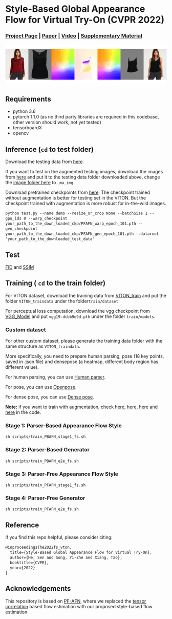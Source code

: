 # Style-Based Global Appearance Flow for Virtual Try-On (CVPR 2022)
### [Project Page](https://github.com/SenHe/Flow-Style-VTON/) | [Paper](https://github.com/SenHe/Flow-Style-VTON/) | [Video](https://www.youtube.com/watch?v=Og7IDzQJwZQ) | [Supplementary Material](https://github.com/SenHe/Flow-Style-VTON/blob/main/supp.pdf)
<div align="center">
<img src=gif_detail.gif width="1200">
</div>

## Requirements

- python 3.6
- pytorch 1.1.0 (as no third party libraries are required in this codebase, other version should work, not yet tested)
- tensorboardX
- opencv

## Inference (`cd` to test folder)

Download the testing data from [here](https://drive.google.com/file/d/1Y7uV0gomwWyxCvvH8TIbY7D9cTAUy6om/view).

If you want to test on the augmented testing images, download the images from [here](https://drive.google.com/drive/folders/1tUjnPW2_HfC7tpRBYG9xh3f3DfGL2CSk?usp=sharing) and put it to the testing data folder downloaded above, change the [image folder here](https://github.com/SenHe/Flow-Style-VTON/blob/dc3ddc5b16b1905c69acba8dfbe70ec66dcb91ec/test/data/aligned_dataset_test.py#L16) to `_ma_img`.

Download pretrained checkpoints from [here](https://drive.google.com/drive/folders/1hunG-84GOSq-qviJRvkXeSMFgnItOTTU?usp=sharing).
The checkpoint trained without augmentation is better for testing set in the VITON. But the checkpoint trained with augmentation is more robust for in-the-wild images.
```
python test.py --name demo --resize_or_crop None --batchSize 1 --gpu_ids 0 --warp_checkpoint your_path_to_the_down_loaded_ckp/PFAFN_warp_epoch_101.pth --gen_checkpoint your_path_to_the_down_loaded_ckp/PFAFN_gen_epoch_101.pth --dataroot 'your_path_to_the_downloaded_test_data'
```

## Test
[FID](https://github.com/mseitzer/pytorch-fid) and [SSIM](https://github.com/Po-Hsun-Su/pytorch-ssim)

## Training ( `cd` to the train folder)

For VITON dataset, download the training data from [VITON_train](https://drive.google.com/file/d/1Uc0DTTkSfCPXDhd4CMx2TQlzlC6bDolK/view?usp=sharing) and put the folder `VITON_traindata` under the folder`train/dataset` 

For perceptual loss computation, download  the vgg checkpoint from [VGG_Model](https://drive.google.com/file/d/1Mw24L52FfOT9xXm3I1GL8btn7vttsHd9/view?usp=sharing) and put `vgg19-dcbb9e9d.pth` under the folder `train/models`.

### Custom dataset

For other custom dataset, please generate the training data folder with the same structure as `VITON_traindata`.

More specifically, you need to prepare human parsing, pose (18 key points, saved in .json file) and densepose (a heatmap, different body region has different value).

For human parsing, you can use [Human parser](https://github.com/levindabhi/Self-Correction-Human-Parsing-for-ACGPN).

For pose, you can use [Openpose](https://github.com/CMU-Perceptual-Computing-Lab/openpose).

For dense pose, you can use [Dense pose](https://github.com/facebookresearch/DensePose).


__Note:__ if you want to train with augmentation, check [here](https://github.com/SenHe/Flow-Style-VTON/blob/785a00fa4ce68fa0cee9f8247f1dc2d35e946842/train/train_PBAFN_stage1_fs.py#L21), [here](https://github.com/SenHe/Flow-Style-VTON/blob/785a00fa4ce68fa0cee9f8247f1dc2d35e946842/train/train_PBAFN_e2e_fs.py#L21), [here](https://github.com/SenHe/Flow-Style-VTON/blob/785a00fa4ce68fa0cee9f8247f1dc2d35e946842/train/train_PFAFN_stage1_fs.py#L23) and [here](https://github.com/SenHe/Flow-Style-VTON/blob/785a00fa4ce68fa0cee9f8247f1dc2d35e946842/train/train_PFAFN_e2e_fs.py#L22) in the code.


### Stage 1: Parser-Based Appearance Flow Style
```
sh scripts/train_PBAFN_stage1_fs.sh
```
### Stage 2: Parser-Based Generator
```
sh scripts/train_PBAFN_e2e_fs.sh
```

### Stage 3: Parser-Free Appearance Flow Style
```
sh scripts/train_PFAFN_stage1_fs.sh
```

### Stage 4: Parser-Free Generator
```
sh scripts/train_PFAFN_e2e_fs.sh
```


## Reference

If you find this repo helpful, please consider citing:

```
@inproceedings{he2022fs_vton,
  title={Style-Based Global Appearance Flow for Virtual Try-On},
  author={He, Sen and Song, Yi-Zhe and Xiang, Tao},
  booktitle={CVPR},
  year={2022}
}
```

## Acknowledgements

This repository is based on [PF-AFN](https://github.com/geyuying/PF-AFN), where we replaced the [tensor correlation](https://github.com/lmb-freiburg/flownet2) based flow estimation with our proposed style-based flow estimation.
